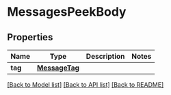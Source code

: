 # MessagesPeekBody

## Properties
Name | Type | Description | Notes
------------ | ------------- | ------------- | -------------
**tag** | [**MessageTag**](MessageTag.md) |  | 

[[Back to Model list]](../README.md#documentation-for-models) [[Back to API list]](../README.md#documentation-for-api-endpoints) [[Back to README]](../README.md)

